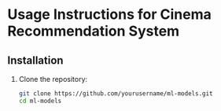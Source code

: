 # Usage Instructions for Cinema Recommendation System

## Installation
1. Clone the repository:
   ```bash
   git clone https://github.com/yourusername/ml-models.git
   cd ml-models

